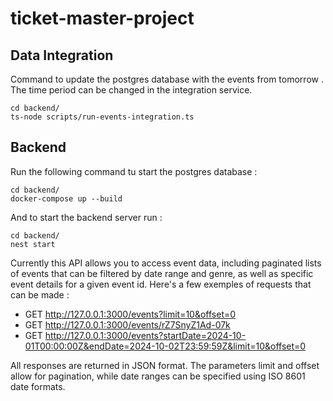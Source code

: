 # ticket-master-project

## Data Integration

Command to update the postgres database with the events from tomorrow .
The time period can be changed in the integration service.
```
cd backend/
ts-node scripts/run-events-integration.ts
```

## Backend 

Run the following command tu start the postgres database :
```
cd backend/
docker-compose up --build
```
And to start the backend server run :
```
cd backend/
nest start
```

Currently this API allows you to access event data, including paginated lists of events that can be filtered by date range and genre, as well as specific event details for a given event id. Here's a few exemples of requests that can be made :
- GET http://127.0.0.1:3000/events?limit=10&offset=0
- GET http://127.0.0.1:3000/events/rZ7SnyZ1Ad-07k
- GET http://127.0.0.1:3000/events?startDate=2024-10-01T00:00:00Z&endDate=2024-10-02T23:59:59Z&limit=10&offset=0

All responses are returned in JSON format. The parameters limit and offset allow for pagination, while date ranges can be specified using ISO 8601 date formats.